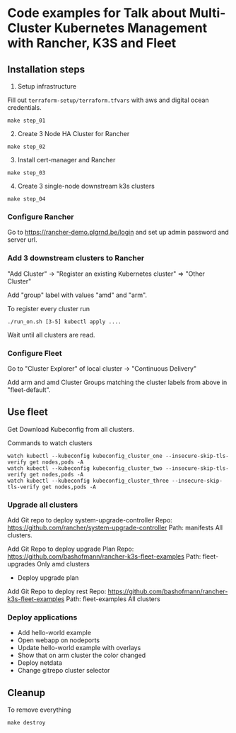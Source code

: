 # Code examples for Talk about Multi-Cluster Kubernetes Management with Rancher, K3S and Fleet

## Installation steps

1. Setup infrastructure

Fill out `terraform-setup/terraform.tfvars` with aws and digital ocean credentials.

```
make step_01
```

2. Create 3 Node HA Cluster for Rancher

```
make step_02
```

3. Install cert-manager and Rancher

```
make step_03
```

4. Create 3 single-node downstream k3s clusters

```
make step_04
```

### Configure Rancher

Go to https://rancher-demo.plgrnd.be/login and set up admin password and server url.

### Add 3 downstream clusters to Rancher

"Add Cluster" -> "Register an existing Kubernetes cluster" => "Other Cluster"

Add "group" label with values "amd" and "arm".

To register every cluster run

```
./run_on.sh [3-5] kubectl apply ....
```

Wait until all clusters are read.

### Configure Fleet

Go to "Cluster Explorer" of local cluster -> "Continuous Delivery"

Add arm and amd Cluster Groups matching the cluster labels from above in "fleet-default".

## Use fleet

Get Download Kubeconfig from all clusters.

Commands to watch clusters

```
watch kubectl --kubeconfig kubeconfig_cluster_one --insecure-skip-tls-verify get nodes,pods -A
watch kubectl --kubeconfig kubeconfig_cluster_two --insecure-skip-tls-verify get nodes,pods -A
watch kubectl --kubeconfig kubeconfig_cluster_three --insecure-skip-tls-verify get nodes,pods -A
```

### Upgrade all clusters

Add Git repo to deploy system-upgrade-controller
Repo: https://github.com/rancher/system-upgrade-controller
Path: manifests
All clusters.

Add Git Repo to deploy upgrade Plan
Repo: https://github.com/bashofmann/rancher-k3s-fleet-examples
Path: fleet-upgrades
Only amd clusters

* Deploy upgrade plan

Add Git Repo to deploy rest
Repo: https://github.com/bashofmann/rancher-k3s-fleet-examples
Path: fleet-examples
All clusters

### Deploy applications

* Add hello-world example
* Open webapp on nodeports
* Update hello-world example with overlays
* Show that on arm cluster the color changed
* Deploy netdata
* Change gitrepo cluster selector

## Cleanup

To remove everything

```
make destroy
```
